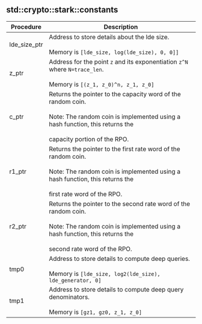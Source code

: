 
## std::crypto::stark::constants
| Procedure | Description |
| ----------- | ------------- |
| lde_size_ptr | Address to store details about the lde size.<br /><br />Memory is `[lde_size, log(lde_size), 0, 0]]` |
| z_ptr | Address for the point `z` and its exponentiation `z^N` where `N=trace_len`.<br /><br />Memory is `[(z_1, z_0)^n, z_1, z_0]` |
| c_ptr | Returns the pointer to the capacity word of the random coin.<br /><br />Note: The random coin is implemented using a hash function, this returns the<br /><br />capacity portion of the RPO. |
| r1_ptr | Returns the pointer to the first rate word of the random coin.<br /><br />Note: The random coin is implemented using a hash function, this returns the<br /><br />first rate word of the RPO. |
| r2_ptr | Returns the pointer to the second rate word of the random coin.<br /><br />Note: The random coin is implemented using a hash function, this returns the<br /><br />second rate word of the RPO. |
| tmp0 | Address to store details to compute deep queries.<br /><br />Memory is `[lde_size, log2(lde_size), lde_generator, 0]` |
| tmp1 | Address to store details to compute deep query denominators.<br /><br />Memory is `[gz1, gz0, z_1, z_0]` |

